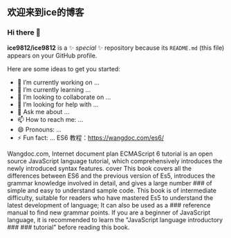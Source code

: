 ## 欢迎来到ice的博客
### Hi there 👋


**ice9812/ice9812** is a ✨ _special_ ✨ repository because its `README.md` (this file) appears on your GitHub profile.

Here are some ideas to get you started:

- 🔭 I’m currently working on ...
- 🌱 I’m currently learning ...
- 👯 I’m looking to collaborate on ...
- 🤔 I’m looking for help with ...
- 💬 Ask me about ...
- 📫 How to reach me: ...
- 😄 Pronouns: ...
- ⚡ Fun fact: ...
ES6 教程：https://wangdoc.com/es6/

Wangdoc.com, Internet document plan
ECMAScript 6 tutorial is an open source JavaScript language tutorial, which comprehensively introduces the newly introduced syntax features. cover
This book covers all the differences between ES6 and the previous version of Es5, introduces the grammar knowledge involved in detail,
and gives a large number ###     of simple and easy to understand sample code.
This book is of intermediate difficulty, suitable for readers who have mastered Es5 to understand the latest development of language; 
It can also be used as a ### reference manual to find new grammar points. If you are a beginner of JavaScript language,
it is recommended to learn the "JavaScript language introductory ###  ### tutorial" before reading this book.
